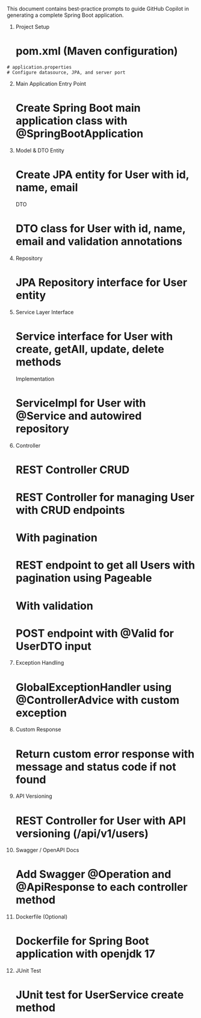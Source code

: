 This document contains best-practice prompts to guide GitHub Copilot in generating a complete Spring Boot application.

1. Project Setup
    # pom.xml (Maven configuration)
<!-- Add dependencies for Spring Boot Web, JPA, Validation, Lombok -->
    # application.properties
    # Configure datasource, JPA, and server port
2. Main Application Entry Point
    # Create Spring Boot main application class with @SpringBootApplication
3. Model & DTO
    Entity
    # Create JPA entity for User with id, name, email
    DTO
    # DTO class for User with id, name, email and validation annotations
4. Repository
    # JPA Repository interface for User entity
5. Service Layer
    Interface
    # Service interface for User with create, getAll, update, delete methods
    Implementation
    # ServiceImpl for User with @Service and autowired repository
6. Controller
    # REST Controller CRUD
    # REST Controller for managing User with CRUD endpoints
    # With pagination
    # REST endpoint to get all Users with pagination using Pageable
    # With validation
    # POST endpoint with @Valid for UserDTO input
7. Exception Handling
    # GlobalExceptionHandler using @ControllerAdvice with custom exception
8. Custom Response
    # Return custom error response with message and status code if not found
9. API Versioning
    # REST Controller for User with API versioning (/api/v1/users)
10. Swagger / OpenAPI Docs
    # Add Swagger @Operation and @ApiResponse to each controller method
11. Dockerfile (Optional)
    # Dockerfile for Spring Boot application with openjdk 17
12. JUnit Test
    # JUnit test for UserService create method
